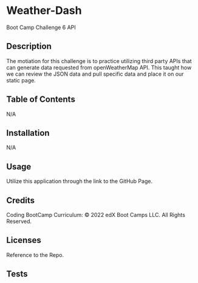 # Weather-Dash
Boot Camp Challenge 6 API 

## Description
The motiation for this challenge is to practice utilizing third party APIs that can generate data requested from openWeatherMap API. This taught how we can review the JSON data and pull specific data and place it on our static page. 

## Table of Contents
N/A

## Installation
N/A

## Usage
Utilize this application through the link to the GitHub Page. 

## Credits

Coding BootCamp Curriculum:
© 2022 edX Boot Camps LLC. All Rights Reserved.

## Licenses

Reference to the Repo.

## Tests
